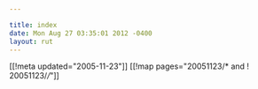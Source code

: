 ```yaml
---

title: index
date: Mon Aug 27 03:35:01 2012 -0400
layout: rut
---
```


[[!meta updated="2005-11-23"]]
[[!map pages="20051123/* and ! 20051123/*/*"]]
